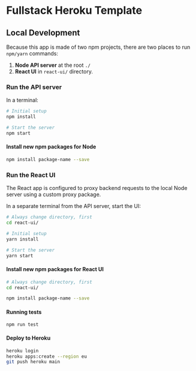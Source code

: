 # Fullstack Heroku Template

## Local Development

Because this app is made of two npm projects, there are two places to run `npm/yarn` commands:

1. **Node API server** at the root `./`
1. **React UI** in `react-ui/` directory.

### Run the API server

In a terminal:

```bash
# Initial setup
npm install

# Start the server
npm start
```

#### Install new npm packages for Node

```bash
npm install package-name --save
```

### Run the React UI

The React app is configured to proxy backend requests to the local Node server using a custom proxy package.

In a separate terminal from the API server, start the UI:

```bash
# Always change directory, first
cd react-ui/

# Initial setup
yarn install

# Start the server
yarn start
```

#### Install new npm packages for React UI

```bash
# Always change directory, first
cd react-ui/

npm install package-name --save
```

#### Running tests

```
npm run test
```

#### Deploy to Heroku

```bash
heroku login
heroku apps:create --region eu
git push heroku main
```